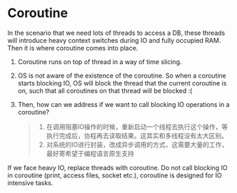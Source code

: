 # Coroutine

In the scenario that we need lots of threads to access a DB, these threads will introduce heavy context switches during IO and fully occupied RAM. Then it is where coroutine comes into place.&#x20;

1. Coroutine runs on top of thread in a way of time slicing.
2. OS is not aware of the existence of the coroutine. So when a coroutine starts blocking IO, OS will block the thread that the current coroutine is on, such that all coroutines on that thread will be blocked :(&#x20;
3.  Then, how can we address if we want to call blocking IO operations in a coroutine?

    > 1. 在调用阻塞IO操作的时候，重新启动一个线程去执行这个操作，等执行完成后，协程再去读取结果。这其实和多线程没有太大区别。
    > 2. 对系统的IO进行封装，改成异步调用的方式，这需要大量的工作，最好寄希望于编程语言原生支持



If we face heavy IO, replace threads with coroutine. Do not call blocking IO in coroutine (print, access files, socket etc.), coroutine is designed for IO intensive tasks.



